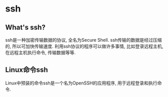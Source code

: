 # ssh

## What's ssh?

ssh是一种加密传输数据的协议, 全名为Secure Shell. ssh传输的数据是经过压缩的, 所以可加快传输速度. 利用ssh协议的程序可以做许多事情, 比如登录远程主机, 在远程主机执行命令, 传输数据等等.

## Linux命令ssh

Linux中预装的命令ssh是一个名为OpenSSH的应用程序, 用于远程登录和执行命令.
